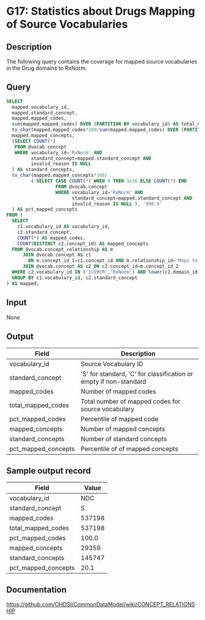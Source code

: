 <!---
Group:general
Name:G17 Statistics about Drugs Mapping of Source Vocabularies
Author:Patrick Ryan
CDM Version: 5.0
-->

# G17: Statistics about Drugs Mapping of Source Vocabularies

## Description
The following query contains the coverage for mapped source vocabularies in the Drug domains to RxNorm.

## Query
```sql
SELECT
  mapped.vocabulary_id,
  mapped.standard_concept,
  mapped.mapped_codes,
  sum(mapped.mapped_codes) OVER (PARTITION BY vocabulary_id) AS total_mapped_codes,
  to_char(mapped.mapped_codes*100/sum(mapped.mapped_codes) OVER (PARTITION BY vocabulary_id), '990.9') AS pct_mapped_codes,
  mapped.mapped_concepts,
  (SELECT COUNT(*)
   FROM @vocab.concept
   WHERE vocabulary_id='RxNorm' AND
         standard_concept=mapped.standard_concept AND
         invalid_reason IS NULL
  ) AS standard_concepts,
  to_char(mapped.mapped_concepts*100/
         ( SELECT CASE COUNT(*) WHEN 0 THEN 1e16 ELSE COUNT(*) END
                  FROM @vocab.concept
                  WHERE vocabulary_id='RxNorm' AND
                        standard_concept=mapped.standard_concept AND
                        invalid_reason IS NULL ), '990.9'
  ) AS pct_mapped_concepts
FROM (
  SELECT
    c1.vocabulary_id AS vocabulary_id,
    c2.standard_concept,
    COUNT(*) AS mapped_codes,
    COUNT(DISTINCT c2.concept_id) AS mapped_concepts
  FROM @vocab.concept_relationship AS m
      JOIN @vocab.concept AS c1 
        ON m.concept_id_1=c1.concept_id AND m.relationship_id='Maps to' AND m.invalid_reason IS NULL
      JOIN @vocab.concept AS c2 ON c2.concept_id=m.concept_id_2
  WHERE c2.vocabulary_id IN ('ICD9CM','RxNorm') AND lower(c2.domain_id)='drug'
  GROUP BY c1.vocabulary_id, c2.standard_concept
) AS mapped;
```

## Input

None

## Output

| Field |  Description |
| --- | --- |
|  vocabulary_id |  Source Vocabulary ID |
|  standard_concept |  'S' for standard, 'C' for classification or empty if non-standard |
|  mapped_codes |  Number of mapped codes |
|  total_mapped_codes |  Total number of mapped codes for source vocabulary |
|  pct_mapped_codes |  Percentile of mapped code  |
|  mapped_concepts |  Number of mapped concepts  |
|  standard_concepts |  Number of standard concepts  |
|  pct_mapped_concepts |  Percentile of of mapped concepts |

## Sample output record

| Field |  Value |
| --- | --- |
|  vocabulary_id |  NDC |
|  standard_concept |  S |
|  mapped_codes |  537198 |
|  total_mapped_codes |  537198 |
|  pct_mapped_codes |  100.0 |
|  mapped_concepts |  29359 |
|  standard_concepts |    145747 |
|  pct_mapped_concepts |  20.1 |

## Documentation
https://github.com/OHDSI/CommonDataModel/wiki/CONCEPT_RELATIONSHIP
